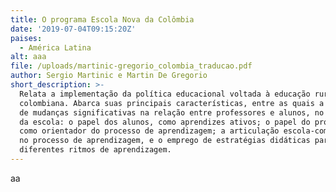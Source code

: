 ```yaml
---
title: O programa Escola Nova da Colômbia
date: '2019-07-04T09:15:20Z'
paises:
  - América Latina
alt: aaa
file: /uploads/martinic-gregorio_colombia_traducao.pdf
author: Sergio Martinic e Martin De Gregorio
short_description: >-
  Relata a implementação da política educacional voltada à educação rural
  colombiana. Abarca suas principais características, entre as quais a proposta
  de mudanças significativas na relação entre professores e alunos, no interior
  da escola: o papel dos alunos, como aprendizes ativos; o papel do professor,
  como orientador do processo de aprendizagem; a articulação escola-comunidade
  no processo de aprendizagem, e o emprego de estratégias didáticas para atender
  diferentes ritmos de aprendizagem.
---
```

aa
